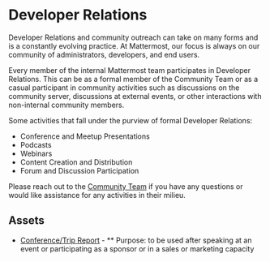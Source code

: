 # Developer Relations

Developer Relations and community outreach can take on many forms and is a constantly evolving practice. At Mattermost, our focus is always on our community of administrators, developers, and end users. 

Every member of the internal Mattermost team participates in Developer Relations. This can be as a formal member of the Community Team or as a casual participant in community activities such as discussions on the community server, discussions at external events, or other interactions with non-internal community members.

Some activities that fall under the purview of formal Developer Relations:

* Conference and Meetup Presentations
* Podcasts
* Webinars
* Content Creation and Distribution
* Forum and Discussion Participation

Please reach out to the [Community Team](mailto:community@mattermost.com) if you have any questions or would like assistance for any activities in their milieu.

## Assets

* [Conference/Trip Report](https://docs.google.com/document/d/10AZQP5QaUHOd-cuiogA08TD6Im0XvS1qpOBIDcnJScI/edit?usp=sharing) - 
** Purpose: to be used after speaking at an event or participating as a sponsor or in a sales or marketing capacity
